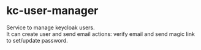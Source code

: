 # kc-user-manager

Service to manage keycloak users. <br>
It can create user and send email actions: verify email and send magic link to set/update password.
